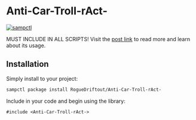 # Anti-Car-Troll-rAct-

[![sampctl](https://shields.southcla.ws/badge/sampctl-Anti--Car--Troll--rAct---2f2f2f.svg?style=for-the-badge)](https://github.com/RogueDriftout/Anti-Car-Troll-rAct-)

MUST INCLUDE IN ALL SCRIPTS! Visit the
[post link](http://forum.sa-mp.com/showthread.php?t=648109) to read more and
learn about its usage.

## Installation

Simply install to your project:

```bash
sampctl package install RogueDriftout/Anti-Car-Troll-rAct-
```

Include in your code and begin using the library:

```pawn
#include <Anti-Car-Troll-rAct->
```
